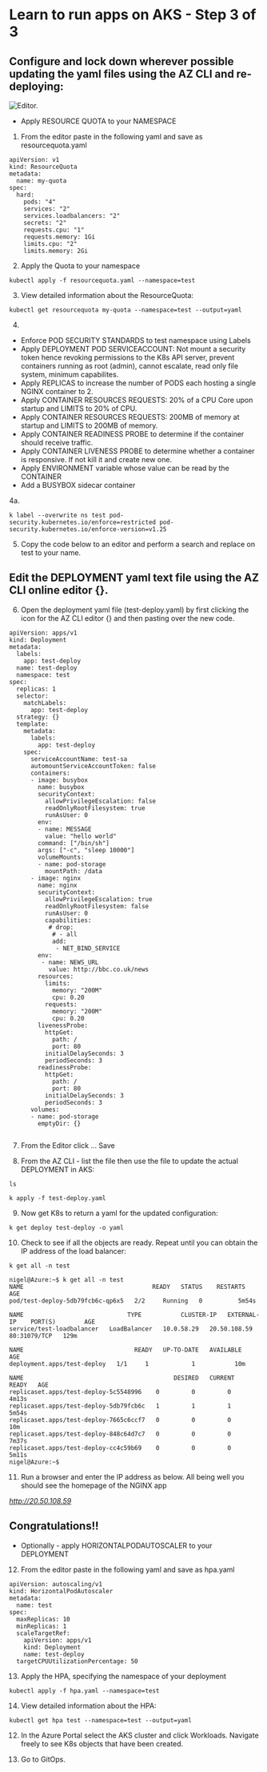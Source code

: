 # Learn to run apps on AKS - Step 3 of 3

## Configure and lock down wherever possible updating the yaml files using the AZ CLI and re-deploying:

 ![Editor.](media/az-cli-editor.png "Editor") 

- Apply RESOURCE QUOTA to your NAMESPACE

1. From the editor paste in the following yaml and save as resourcequota.yaml

```
apiVersion: v1
kind: ResourceQuota
metadata:
  name: my-quota
spec:
  hard:
    pods: "4"
    services: "2"
    services.loadbalancers: "2"
    secrets: "2"
    requests.cpu: "1"
    requests.memory: 1Gi
    limits.cpu: "2"
    limits.memory: 2Gi   
```

2. Apply the Quota to your namespace
```
kubectl apply -f resourcequota.yaml --namespace=test
```

3. View detailed information about the ResourceQuota:

```
kubectl get resourcequota my-quota --namespace=test --output=yaml
```

4.
- Enforce POD SECURITY STANDARDS to test namespace using Labels
- Apply DEPLOYMENT POD SERVICEACCOUNT: Not mount a security token hence revoking permissions to the K8s API server, prevent containers running as root (admin), cannot escalate, read only file system, minimum capabilites.
- Apply REPLICAS to increase the number of PODS each hosting a single NGINX container to 2.
- Apply CONTAINER RESOURCES REQUESTS: 20% of a CPU Core upon startup and LIMITS to 20% of CPU.
- Apply CONTAINER RESOURCES REQUESTS: 200MB of memory at startup and LIMITS to 200MB of memory.
- Apply CONTAINER READINESS PROBE to determine if the container should receive traffic.
- Apply CONTAINER LIVENESS PROBE to determine whether a container is responsive. If not kill it and create new one.
- Apply ENVIRONMENT variable whose value can be read by the CONTAINER
- Add a BUSYBOX sidecar container

4a. 
```
k label --overwrite ns test pod-security.kubernetes.io/enforce=restricted pod-security.kubernetes.io/enforce-version=v1.25
```

5. Copy the code below to an editor and perform a search and replace on test to your name.  

## Edit the DEPLOYMENT yaml text file using the AZ CLI online editor {}. 

6. Open the deployment yaml file (test-deploy.yaml) by first clicking the icon for the AZ CLI editor {} and then pasting over the new code.

```
apiVersion: apps/v1
kind: Deployment
metadata:
  labels:
    app: test-deploy
  name: test-deploy
  namespace: test
spec:
  replicas: 1
  selector:
    matchLabels:
      app: test-deploy
  strategy: {}
  template:
    metadata:
      labels:
        app: test-deploy
    spec:
      serviceAccountName: test-sa
      automountServiceAccountToken: false
      containers:
      - image: busybox
        name: busybox
        securityContext:
          allowPrivilegeEscalation: false
          readOnlyRootFilesystem: true
          runAsUser: 0
        env:
        - name: MESSAGE
          value: "hello world"
        command: ["/bin/sh"]
        args: ["-c", "sleep 10000"]
        volumeMounts:
        - name: pod-storage
          mountPath: /data
      - image: nginx
        name: nginx
        securityContext:
          allowPrivilegeEscalation: true
          readOnlyRootFilesystem: false
          runAsUser: 0
          capabilities:
           # drop: 
            # - all
            add: 
             - NET_BIND_SERVICE
        env:
         - name: NEWS_URL
           value: http://bbc.co.uk/news
        resources:
          limits:
            memory: "200M"
            cpu: 0.20
          requests:
            memory: "200M"
            cpu: 0.20
        livenessProbe:
          httpGet:
            path: /
            port: 80
          initialDelaySeconds: 3
          periodSeconds: 3
        readinessProbe:
          httpGet:
            path: /
            port: 80
          initialDelaySeconds: 3
          periodSeconds: 3 
      volumes:
      - name: pod-storage
        emptyDir: {}       
  

```

7. From the Editor click ... Save

8. From the AZ CLI - list the file then use the file to update the actual DEPLOYMENT in AKS:

```
ls
```

```
k apply -f test-deploy.yaml
```

9. Now get K8s to return a yaml for the updated configuration:

```
k get deploy test-deploy -o yaml
```

10. Check to see if all the objects are ready. Repeat until you can obtain the IP address of the load balancer: 

```
k get all -n test
```

```
nigel@Azure:~$ k get all -n test
NAME                                    READY   STATUS    RESTARTS   AGE
pod/test-deploy-5db79fcb6c-qp6x5   2/2     Running   0          5m54s

NAME                             TYPE           CLUSTER-IP   EXTERNAL-IP    PORT(S)        AGE
service/test-loadbalancer   LoadBalancer   10.0.58.29   20.50.108.59   80:31079/TCP   129m

NAME                               READY   UP-TO-DATE   AVAILABLE   AGE
deployment.apps/test-deploy   1/1     1            1           10m

NAME                                          DESIRED   CURRENT   READY   AGE
replicaset.apps/test-deploy-5c5548996    0         0         0       4m13s
replicaset.apps/test-deploy-5db79fcb6c   1         1         1       5m54s
replicaset.apps/test-deploy-7665c6ccf7   0         0         0       10m
replicaset.apps/test-deploy-848c64d7c7   0         0         0       7m37s
replicaset.apps/test-deploy-cc4c59b69    0         0         0       5m11s
nigel@Azure:~$ 
```

11. Run a browser and enter the IP address as below. All being well you should see the homepage of the NGINX app 

*http://20.50.108.59*

## Congratulations!!

- Optionally - apply HORIZONTALPODAUTOSCALER to your DEPLOYMENT

12. From the editor paste in the following yaml and save as hpa.yaml

```
apiVersion: autoscaling/v1
kind: HorizontalPodAutoscaler
metadata:
  name: test
spec:
  maxReplicas: 10
  minReplicas: 1
  scaleTargetRef:
    apiVersion: apps/v1
    kind: Deployment
    name: test-deploy
  targetCPUUtilizationPercentage: 50 
```

13. Apply the HPA, specifying the namespace of your deployment

```
kubectl apply -f hpa.yaml --namespace=test
```

14. View detailed information about the HPA:

```
kubectl get hpa test --namespace=test --output=yaml
```

12. In the Azure Portal select the AKS cluster and click Workloads. Navigate freely to see K8s objects that have been created.

13. Go to GitOps.
